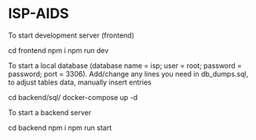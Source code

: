 # ISP-AIDS

To start development server (frontend)

cd frontend
npm i
npm run dev

To start a local database (database name = isp; user = root; password = password; port = 3306). Add/change any lines you need in db_dumps.sql, to adjust tables data, manually insert entries

cd backend/sql/
docker-compose up -d

To start a backend server

cd backend
npm i
npm run start

